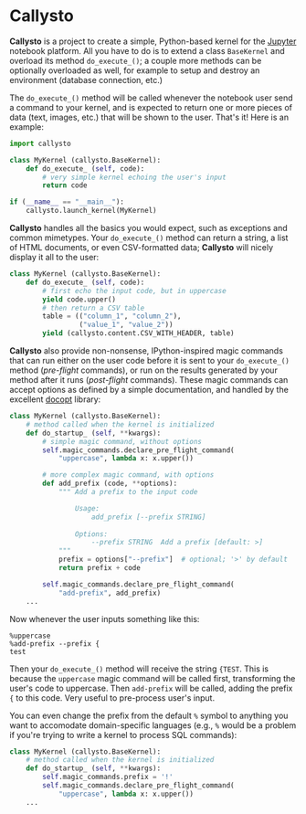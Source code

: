 # Callysto

**Callysto** is a project to create a simple, Python-based kernel for the [Jupyter](http://jupyter.org/) notebook platform. All you have to do is to extend a class `BaseKernel` and overload its method `do_execute_()`; a couple more methods can be optionally overloaded as well, for example to setup and destroy an environment (database connection, etc.)

The `do_execute_()` method will be called whenever the notebook user send a command to your kernel, and is expected to return one or more pieces of data (text, images, etc.) that will be shown to the user. That's it! Here is an example:

```python
import callysto

class MyKernel (callysto.BaseKernel):
	def do_execute_ (self, code):
		# very simple kernel echoing the user's input
		return code

if (__name__ == "__main__"):
    callysto.launch_kernel(MyKernel)
```

**Callysto** handles all the basics you would expect, such as exceptions and common mimetypes. Your `do_execute_()` method can return a string, a list of HTML documents, or even CSV-formatted data; **Callysto** will nicely display it all to the user:

```python
class MyKernel (callysto.BaseKernel):
	def do_execute_ (self, code):
		# first echo the input code, but in uppercase
		yield code.upper()
		# then return a CSV table
		table = (("column_1", "column_2"),
			     ("value_1", "value_2"))
		yield (callysto.content.CSV_WITH_HEADER, table)
```

**Callysto** also provide non-nonsense, IPython-inspired magic commands that can run either on the user code before it is sent to your `do_execute_()` method (*pre-flight* commands), or run on the results generated by your method after it runs (*post-flight* commands). These magic commands can accept options as defined by a simple documentation, and handled by the excellent [docopt](http://docopt.org/) library:

```python
class MyKernel (callysto.BaseKernel):
	# method called when the kernel is initialized
	def do_startup_ (self, **kwargs):
		# simple magic command, without options
		self.magic_commands.declare_pre_flight_command(
			"uppercase", lambda x: x.upper())

		# more complex magic command, with options
		def add_prefix (code, **options):
			""" Add a prefix to the input code

				Usage:
					add_prefix [--prefix STRING]
					
				Options:
					--prefix STRING  Add a prefix [default: >]
			"""
			prefix = options["--prefix"]  # optional; '>' by default
			return prefix + code

		self.magic_commands.declare_pre_flight_command(
			"add-prefix", add_prefix)
	...
```

Now whenever the user inputs something like this:

```
%uppercase
%add-prefix --prefix {
test
```	

Then your `do_execute_()` method will receive the string `{TEST`. This is because the `uppercase` magic command will be called first, transforming the user's code to uppercase. Then `add-prefix` will be called, adding the prefix `{` to this code. Very useful to pre-process user's input.

You can even change the prefix from the default `%` symbol to anything you want to accomodate domain-specific languages (e.g., `%` would be a problem if you're trying to write a kernel to process SQL commands):

```python
class MyKernel (callysto.BaseKernel):
	# method called when the kernel is initialized
	def do_startup_ (self, **kwargs):
		self.magic_commands.prefix = '!'
		self.magic_commands.declare_pre_flight_command(
			"uppercase", lambda x: x.upper())
	...
```
